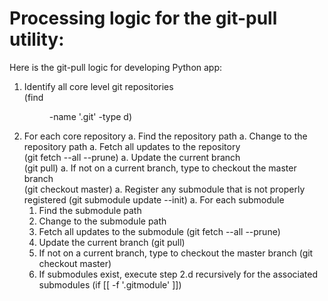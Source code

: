 # Processing logic for the git-pull utility:


Here is the git-pull logic for developing Python app:

1. Identify all core level git repositories  
		(find <dir> -name '.git' -type d)
1. For each core repository
   a. Find the repository path
   a. Change to the repository path
   a. Fetch all updates to the repository  
		(git fetch --all --prune)
   a. Update the current branch  
		(git pull)
   a. If not on a current branch, type to checkout the master branch  
		(git checkout master)
   a. Register any submodule that is not properly registered
		(git submodule update --init)
   a. For each submodule
      1. Find the submodule path
      1. Change to the submodule path
      1. Fetch all updates to the submodule (git fetch --all --prune)
      1. Update the current branch (git pull)
      1. If not on a current branch, type to checkout the master branch (git checkout master)
      1. If submodules exist, execute step 2.d recursively for the associated submodules (if [[ -f '.gitmodule' ]])
